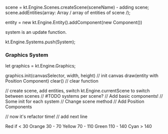 scene = kt.Engine.Scenes.createScene(sceneName) - adding scene;
scene.addEntities(array: Array / array of entities of scene /);

entity = new kt.Engine.Entity().addComponent(new Component())

system is an update function.

kt.Engine.Systems.push(System);

### Graphics System

let graphics = kt.Engine.Graphics;

graphics.init(canvasSelector, width, height) // init canvas
draw(entity with Position Component)
clear() // clear function

// create scene, add entities, switch kt.Engine.currentScene to switch between scenes
// #TODO systems per scene?
// Add basic components!
// Some init for each system
// Change scene method
// Add Position Components

// now it's refactor time!
// add next line

Red if < 30
Orange 30 - 70
Yellow 70 - 110
Green 110 - 140
Cyan > 140


